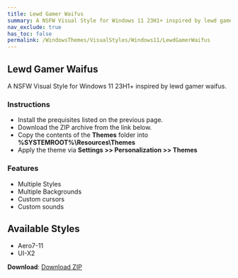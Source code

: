 ```yaml
---
title: Lewd Gamer Waifus
summary: A NSFW Visual Style for Windows 11 23H1+ inspired by lewd gamer waifus.
nav_exclude: true
has_toc: false
permalink: /WindowsThemes/VisualStyles/Windows11/LewdGamerWaifus
---
```


## Lewd Gamer Waifus
A NSFW Visual Style for Windows 11 23H1+ inspired by lewd gamer waifus.

<!-- <img align="center" src="" alt="Preview" /> -->

### Instructions

- Install the prequisites listed on the previous page.
- Download the ZIP archive from the link below.
- Copy the contents of the **Themes** folder into **%SYSTEMROOT%\Resources\Themes**
- Apply the theme via **Settings >> Personalization >> Themes**

### Features

- Multiple Styles
- Multiple Backgrounds
- Custom cursors
- Custom sounds

## Available Styles

- Aero7-11
- UI-X2

**Download**: [Download ZIP](https://gitlab.com/the-back-room/visual-styles/windows-11/nsfw/lewd-gamer-waifus/-/archive/main/lewd-gamer-waifus-main.zip)